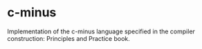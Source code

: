 # c-minus
Implementation of the c-minus language specified in the compiler construction: Principles and Practice book.
